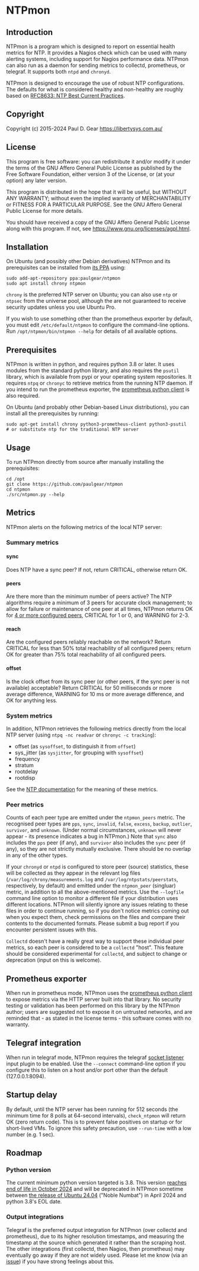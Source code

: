 # NTPmon

## Introduction

NTPmon is a program which is designed to report on essential health metrics for
NTP.  It provides a Nagios check which can be used with many alerting systems,
including support for Nagios performance data.  NTPmon can also run as a daemon
for sending metrics to collectd, prometheus, or telegraf.  It supports both
`ntpd` and `chronyd`.

NTPmon is designed to encourage the use of robust NTP configurations.  The
defaults for what is considered healthy and non-healthy are roughly based on
[RFC8633: NTP Best Current
Practices](https://datatracker.ietf.org/doc/html/rfc8633).

## Copyright

Copyright (c) 2015-2024 Paul D. Gear <https://libertysys.com.au/>

## License

This program is free software: you can redistribute it and/or modify it under
the terms of the GNU Affero General Public License as published by the Free
Software Foundation, either version 3 of the License, or (at your option) any
later version.

This program is distributed in the hope that it will be useful, but WITHOUT ANY
WARRANTY; without even the implied warranty of MERCHANTABILITY or FITNESS FOR A
PARTICULAR PURPOSE.  See the GNU Affero General Public License for more details.

You should have received a copy of the GNU Affero General Public License along
with this program.  If not, see <https://www.gnu.org/licenses/agpl.html>.

## Installation

On Ubuntu (and possibly other Debian derivatives) NTPmon and its prerequisites
can be installed from [its
PPA](https://launchpad.net/~paulgear/+archive/ubuntu/ntpmon/) using:

    sudo add-apt-repository ppa:paulgear/ntpmon
    sudo apt install chrony ntpmon

`chrony` is the preferred NTP server on Ubuntu; you can also use `ntp` or
`ntpsec` from the universe pool, although the are not guaranteed to receive
security updates unless you use Ubuntu Pro.

If you wish to use something other than the prometheus exporter by default, you
must edit `/etc/default/ntpmon` to configure the command-line options.  Run
`/opt/ntpmon/bin/ntpmon --help` for details of all available options.

## Prerequisites

NTPmon is written in python, and requires python 3.8 or later.  It uses modules
from the standard python library, and also requires the `psutil` library, which
is available from pypi or your operating system repositories. It requires `ntpq`
or `chronyc` to retrieve metrics from the running NTP daemon. If you intend to
run the prometheus exporter, the [prometheus python
client](https://pypi.org/project/prometheus-client/) is also required.

On Ubuntu (and probably other Debian-based Linux distributions), you can install
all the prerequisites by running:

    sudo apt-get install chrony python3-prometheus-client python3-psutil
    # or substitute ntp for the traditional NTP server

## Usage

To run NTPmon directly from source after manually installing the prerequisites:

    cd /opt
    git clone https://github.com/paulgear/ntpmon
    cd ntpmon
    ./src/ntpmon.py --help

## Metrics

NTPmon alerts on the following metrics of the local NTP server:

### Summary metrics

#### sync

Does NTP have a sync peer?  If not, return CRITICAL, otherwise return OK.

#### peers

Are there more than the minimum number of peers active?  The NTP algorithms
require a minimum of 3 peers for accurate clock management; to allow for failure
or maintenance of one peer at all times, NTPmon returns OK for [4 or more
configured peers](https://datatracker.ietf.org/doc/html/rfc8633#section-3.2),
CRITICAL for 1 or 0, and WARNING for 2-3.

#### reach

Are the configured peers reliably reachable on the network?  Return CRITICAL for
less than 50% total reachability of all configured peers; return OK for greater
than 75% total reachability of all configured peers.

#### offset

Is the clock offset from its sync peer (or other peers, if the sync peer is not
available) acceptable?  Return CRITICAL for 50 milliseconds or more average
difference, WARNING for 10 ms or more average difference, and OK for anything
less.

### System metrics

In addition, NTPmon retrieves the following metrics directly from the local NTP
server (using `ntpq -nc readvar` or `chronyc -c tracking`):

- offset (as `sysoffset`, to distinguish it from `offset`)
- sys_jitter (as `sysjitter`, for grouping with `sysoffset`)
- frequency
- stratum
- rootdelay
- rootdisp

See the [NTP documentation](http://doc.ntp.org/current-stable/ntpq.html#system)
for the meaning of these metrics.

### Peer metrics

Counts of each peer type are emitted under the `ntpmon_peers` metric.  The
recognised peer types are `pps`, `sync`, `invalid`, `false`, `excess`, `backup`,
`outlier`, `survivor`, and `unknown`.  (Under normal circumstances, `unknown`
will never appear - its presence indicates a bug in NTPmon.)  Note that `sync`
also includes the `pps` peer (if any), and `survivor` also includes the `sync`
peer (if any), so they are not strictly mutually exclusive.  There should be no
overlap in any of the other types.

If your `chronyd` or `ntpd` is configured to store peer (source) statistics,
these will be collected as they appear in the relevant log files
(`/var/log/chrony/measurements.log` and `/var/log/ntpstats/peerstats`,
respectively, by default) and emitted under the `ntpmon_peer` (singluar) metric,
in addition to all the above-mentioned metrics.  Use the `--logfile` command
line option to monitor a different file if your distribution uses different
locations.  NTPmon will silently ignore any issues relating to these files in
order to continue running, so if you don't notice metrics coming out when you
expect them, check permissions on the files and compare their contents to the
documented formats.  Please submit a bug report if you encounter persistent
issues with this.

`Collectd` doesn't have a really great way to support these individual peer
metrics, so each peer is considered to be a `collectd` "host".  This feature
should be considered experimental for `collectd`, and subject to change or
deprecation (input on this is welcome).

## Prometheus exporter

When run in prometheus mode, NTPmon uses the [prometheus python
client](https://pypi.python.org/pypi/prometheus_client) to expose metrics via
the HTTP server built into that library.  No security testing or validation has
been performed on this library by the NTPmon author; users are suggested not to
expose it on untrusted networks, and are reminded that - as stated in the
license terms - this software comes with no warranty.

## Telegraf integration

When run in telegraf mode, NTPmon requires the telegraf [socket
listener](https://docs.influxdata.com/telegraf/v1/plugins/#input-socket_listener)
input plugin to be enabled.  Use the `--connect` command-line option if you
configure this to listen on a host and/or port other than the default
(127.0.0.1:8094).

## Startup delay

By default, until the NTP server has been running for 512 seconds (the minimum
time for 8 polls at 64-second intervals), `check_ntpmon` will return OK (zero
return code). This is to prevent false positives on startup or for short-lived
VMs.  To ignore this safety precaution, use `--run-time` with a low number
(e.g. 1 sec).

## Roadmap

### Python version

The current minimum python version targeted is 3.8.  This version [reaches end
of life in October 2024](https://www.python.org/downloads/) and will be
deprecated in NTPmon sometime between [the release of Ubuntu
24.04](https://discourse.ubuntu.com/t/noble-numbat-release-schedule/35649)
("Noble Numbat") in April 2024 and python 3.8's EOL date.

### Output integrations

Telegraf is the preferred output integration for NTPmon (over collectd and
prometheus), due to its higher resolution timestamps, and measuring the
timestamp at the source which generated it rather than the scraping host.  The
other integrations (first collectd, then Nagios, then prometheus) may eventually
go away if they are not widely used.  Please let me know (via an
[issue](https://github.com/paulgear/ntpmon/issues)) if you have strong feelings
about this.

